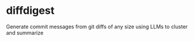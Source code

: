 # diffdigest

Generate commit messages from git diffs of any size using LLMs to cluster and summarize
